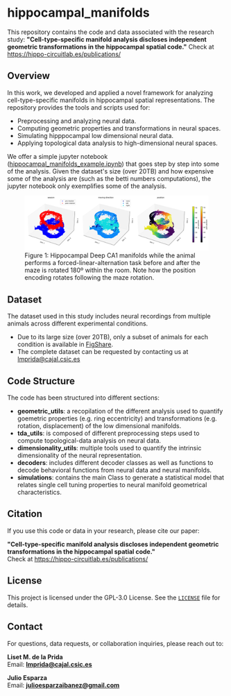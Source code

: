 # hippocampal_manifolds
This repository contains the code and data associated with the research study: **"Cell-type-specific manifold analysis discloses independent geometric transformations in the hippocampal spatial code."**  Check at https://hippo-circuitlab.es/publications/


## Overview

In this work, we developed and applied a novel framework for analyzing cell-type-specific manifolds in hippocampal spatial representations. The repository provides the tools and scripts used for:

- Preprocessing and analyzing neural data.
- Computing geometric properties and transformations in neural spaces.
- Simulating hipppocampal low dimensional neural data.
- Applying topological data analysis to high-dimensional neural spaces.

We offer a simple jupyter notebook ([hippocampal_manifolds_example.ipynb](hippocampal_manifolds_example.ipynb)) that goes step by step into some of the analysis. Given the dataset's size (over 20TB) and how expensive some of the analysis are (such as the betti numbers computations), the jupyter notebook only exemplifies some of the analysis. 

<figure>
  <img src="/readme_fig/geometric_transformation_manifold.png" alt="Hippocampal Manifolds" width="1000"/>
  <figcaption>Figure 1: Hippocampal Deep CA1 manifolds while the animal performs a forced-linear-alternation task before and after the maze is rotated 180º within the room. Note how the position encoding  rotates following the maze rotation.</figcaption>
</figure>

## Dataset

The dataset used in this study includes neural recordings from multiple animals across different experimental conditions. 
- Due to its large size (over 20TB), only a subset of animals for each condition is available in [FigShare](https://figshare.com/account/home#/projects/234014).  
- The complete dataset can be requested by contacting us at lmprida@cajal.csic.es

## Code Structure

The code has been structured into different sections:

- **geometric_utils**: a recopilation of the different analysis used to quantify goemetric properties (e.g. ring eccentricity) and transformations (e.g. rotation, displacement) of the low dimensional manifolds.
- **tda_utils**: is composed of different preprocessing steps used to compute topological-data analysis on neural data.
- **dimensionality_utils**: multiple tools used to quantify the intrinsic dimensionality of the neural representation.
- **decoders**: includes different decoder classes as well as functions to decode behavioral functions from neural data and neural manifolds.
- **simulations**: contains the main Class to generate a statistical model that relates single cell tuning properties to neural manifold geometrical characteristics.

## Citation

If you use this code or data in your research, please cite our paper:  

**"Cell-type-specific manifold analysis discloses independent geometric transformations in the hippocampal spatial code."**  
Check at https://hippo-circuitlab.es/publications/

## License

This project is licensed under the GPL-3.0 License. See the [`LICENSE`](LICENSE) file for details.


## Contact

For questions, data requests, or collaboration inquiries, please reach out to:  

**Liset M. de la Prida**  
Email: **lmprida@cajal.csic.es**  

**Julio Esparza**  
Email: **julioesparzaibanez@gmail.com**  
